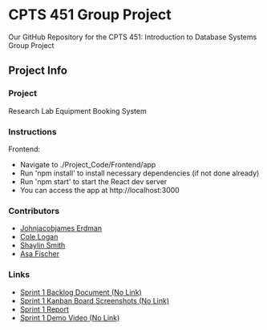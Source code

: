 # CPTS 451 Group Project
Our GitHub Repository for the CPTS 451: Introduction to Database Systems Group Project

## Project Info

### Project
Research Lab Equipment Booking System

### Instructions
Frontend:
- Navigate to ./Project_Code/Frontend/app
- Run 'npm install' to install necessary dependencies (if not done already)
- Run 'npm start' to start the React dev server
- You can access the app at http://localhost:3000

### Contributors
- [Johnjacobjames Erdman](https://github.com/j3erdman)
- [Cole Logan](https://github.com/clogan1227)
- [Shaylin Smith](https://github.com/plasmaaShark)
- [Asa Fischer](https://github.com/afischa)

### Links
- [Sprint 1 Backlog Document (No Link)]()
- [Sprint 1 Kanban Board Screenshots (No Link)]()
- [Sprint 1 Report](https://github.com/j3erdman/CPTS-451-Group-Project/blob/main/Documentation/sprint_report_1.md)
- [Sprint 1 Demo Video (No Link)]()
